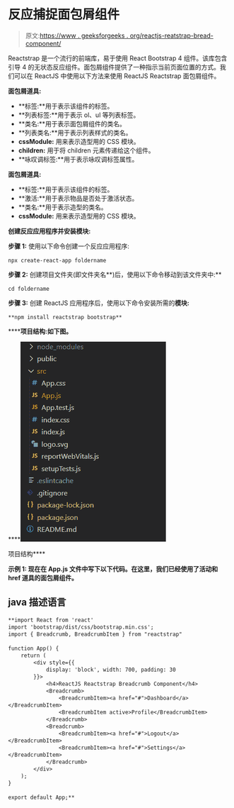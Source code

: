 # 反应捕捉面包屑组件

> 原文:[https://www . geeksforgeeks . org/reactjs-reatstrap-bread-component/](https://www.geeksforgeeks.org/reactjs-reactstrap-breadcrumb-component/)

Reactstrap 是一个流行的前端库，易于使用 React Bootstrap 4 组件。该库包含引导 4 的无状态反应组件。面包屑组件提供了一种指示当前页面位置的方式。我们可以在 ReactJS 中使用以下方法来使用 ReactJS Reactstrap 面包屑组件。

**面包屑道具:**

*   **标签:**用于表示该组件的标签。
*   **列表标签:**用于表示 ol、ul 等列表标签。
*   **类名:**用于表示面包屑组件的类名。
*   **列表类名:**用于表示列表样式的类名。
*   **cssModule:** 用来表示造型用的 CSS 模块。
*   **children:** 用于将 children 元素传递给这个组件。
*   **咏叹调标签:**用于表示咏叹调标签属性。

**面包屑道具:**

*   **标签:**用于表示该组件的标签。
*   **激活:**用于表示物品是否处于激活状态。
*   **类名:**用于表示造型的类名。
*   **cssModule:** 用来表示造型用的 CSS 模块。

**创建反应应用程序并安装模块:**

**步骤 1:** 使用以下命令创建一个反应应用程序:

```
npx create-react-app foldername
```

**步骤 2:** 创建项目文件夹(即文件夹名**)后，使用以下命令移动到该文件夹中:**

```
cd foldername
```

**步骤 3:** 创建 ReactJS 应用程序后，使用以下命令安装所需的****模块:****

```
**npm install reactstrap bootstrap**
```

******项目结构:**如下图。****

****![](img/f04ae0d8b722a9fff0bd9bd138b29c23.png)

项目结构**** 

******示例 1:** 现在在 **App.js** 文件中写下以下代码。在这里，我们已经使用了活动和 href 道具的面包屑组件。****

## ****java 描述语言****

```
**import React from 'react'
import 'bootstrap/dist/css/bootstrap.min.css';
import { Breadcrumb, BreadcrumbItem } from "reactstrap"

function App() {
    return (
        <div style={{
            display: 'block', width: 700, padding: 30
        }}>
            <h4>ReactJS Reactstrap Breadcrumb Component</h4>
            <Breadcrumb>
                <BreadcrumbItem><a href="#">Dashboard</a></BreadcrumbItem>
                <BreadcrumbItem active>Profile</BreadcrumbItem>
            </Breadcrumb>
            <Breadcrumb>
                <BreadcrumbItem><a href="#">Logout</a></BreadcrumbItem>
                <BreadcrumbItem><a href="#">Settings</a></BreadcrumbItem>
            </Breadcrumb>
        </div>
    );
}

export default App;**
```